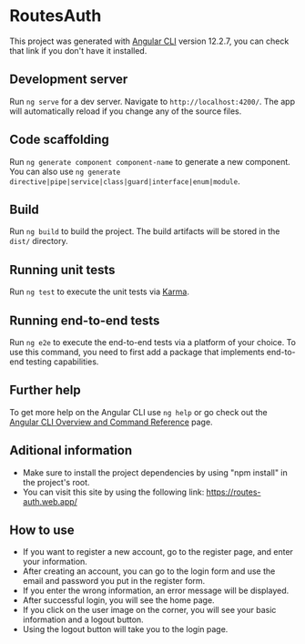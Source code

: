 # RoutesAuth

This project was generated with [Angular CLI](https://github.com/angular/angular-cli) version 12.2.7, you can check that link if you don't have it installed.

## Development server

Run `ng serve` for a dev server. Navigate to `http://localhost:4200/`. The app will automatically reload if you change any of the source files.

## Code scaffolding

Run `ng generate component component-name` to generate a new component. You can also use `ng generate directive|pipe|service|class|guard|interface|enum|module`.

## Build

Run `ng build` to build the project. The build artifacts will be stored in the `dist/` directory.

## Running unit tests

Run `ng test` to execute the unit tests via [Karma](https://karma-runner.github.io).

## Running end-to-end tests

Run `ng e2e` to execute the end-to-end tests via a platform of your choice. To use this command, you need to first add a package that implements end-to-end testing capabilities.

## Further help

To get more help on the Angular CLI use `ng help` or go check out the [Angular CLI Overview and Command Reference](https://angular.io/cli) page.

## Aditional information

- Make sure to install the project dependencies by using "npm install" in the project's root.
- You can visit this site by using the following link: https://routes-auth.web.app/

## How to use

- If you want to register a new account, go to the register page, and enter your information.
- After creating an account, you can go to the login form and use the email and password you put in the register form.
- If you enter the wrong information, an error message will be displayed.
- After successful login, you will see the home page.
- If you click on the user image on the corner, you will see your basic information and a logout button.
- Using the logout button will take you to the login page.
